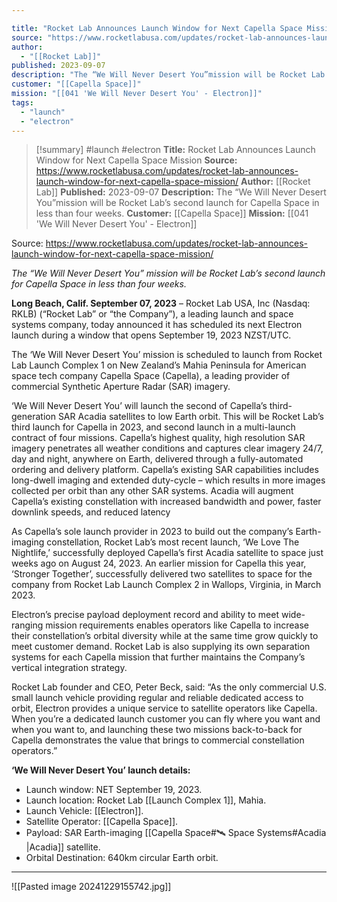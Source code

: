 ```yaml
---

title: "Rocket Lab Announces Launch Window for Next Capella Space Mission "
source: "https://www.rocketlabusa.com/updates/rocket-lab-announces-launch-window-for-next-capella-space-mission/"
author:
  - "[[Rocket Lab]]"
published: 2023-09-07
description: "The “We Will Never Desert You”mission will be Rocket Lab’s second launch for Capella Space in less than four weeks."
customer: "[[Capella Space]]"
mission: "[[041 'We Will Never Desert You' - Electron]]"
tags:
  - "launch"
  - "electron"
---
```

>[!summary]
#launch #electron
**Title:** Rocket Lab Announces Launch Window for Next Capella Space Mission 
**Source:** https://www.rocketlabusa.com/updates/rocket-lab-announces-launch-window-for-next-capella-space-mission/
**Author:** [[Rocket Lab]]
**Published:** 2023-09-07
**Description:** The “We Will Never Desert You”mission will be Rocket Lab’s second launch for Capella Space in less than four weeks.
**Customer:** [[Capella Space]]
**Mission:** [[041 'We Will Never Desert You' - Electron]]

Source: https://www.rocketlabusa.com/updates/rocket-lab-announces-launch-window-for-next-capella-space-mission/

*The “We Will Never Desert You” mission will be Rocket Lab’s second launch for Capella Space in less than four weeks.* 

**Long Beach, Calif. September 07, 2023** – Rocket Lab USA, Inc (Nasdaq: RKLB) (“Rocket Lab” or “the Company”), a leading launch and space systems company, today announced it has scheduled its next Electron launch during a window that opens September 19, 2023 NZST/UTC.

The ‘We Will Never Desert You’ mission is scheduled to launch from Rocket Lab Launch Complex 1 on New Zealand’s Mahia Peninsula for American space tech company Capella Space (Capella), a leading provider of commercial Synthetic Aperture Radar (SAR) imagery.

‘We Will Never Desert You’ will launch the second of Capella’s third-generation SAR Acadia satellites to low Earth orbit. This will be Rocket Lab’s third launch for Capella in 2023, and second launch in a multi-launch contract of four missions. Capella’s highest quality, high resolution SAR imagery penetrates all weather conditions and captures clear imagery 24/7, day and night, anywhere on Earth, delivered through a fully-automated ordering and delivery platform. Capella’s existing SAR capabilities includes long-dwell imaging and extended duty-cycle – which results in more images collected per orbit than any other SAR systems. Acadia will augment Capella’s existing constellation with increased bandwidth and power, faster downlink speeds, and reduced latency

As Capella’s sole launch provider in 2023 to build out the company’s Earth-imaging constellation, Rocket Lab’s most recent launch, ‘We Love The Nightlife,’ successfully deployed Capella’s first Acadia satellite to space just weeks ago on August 24, 2023. An earlier mission for Capella this year, ‘Stronger Together’, successfully delivered two satellites to space for the company from Rocket Lab Launch Complex 2 in Wallops, Virginia, in March 2023.

Electron’s precise payload deployment record and ability to meet wide-ranging mission requirements enables operators like Capella to increase their constellation’s orbital diversity while at the same time grow quickly to meet customer demand. Rocket Lab is also supplying its own separation systems for each Capella mission that further maintains the Company’s vertical integration strategy.

Rocket Lab founder and CEO, Peter Beck, said: “As the only commercial U.S. small launch vehicle providing regular and reliable dedicated access to orbit, Electron provides a unique service to satellite operators like Capella. When you’re a dedicated launch customer you can fly where you want and when you want to, and launching these two missions back-to-back for Capella demonstrates the value that brings to commercial constellation operators.”

**‘We Will Never Desert You’ launch details:**

- Launch window: NET September 19, 2023.
- Launch location: Rocket Lab [[Launch Complex 1]], Mahia.
- Launch Vehicle: [[Electron]].
- Satellite Operator: [[Capella Space]].
- Payload: SAR Earth-imaging [[Capella Space#🛰️ Space Systems#Acadia |Acadia]] satellite.
- Orbital Destination: 640km circular Earth orbit.

---

![[Pasted image 20241229155742.jpg]]